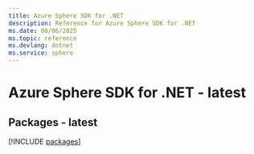 ```yaml
---
title: Azure Sphere SDK for .NET
description: Reference for Azure Sphere SDK for .NET
ms.date: 08/06/2025
ms.topic: reference
ms.devlang: dotnet
ms.service: sphere
---
```

# Azure Sphere SDK for .NET - latest
## Packages - latest
[!INCLUDE [packages](sphere-index.md)]